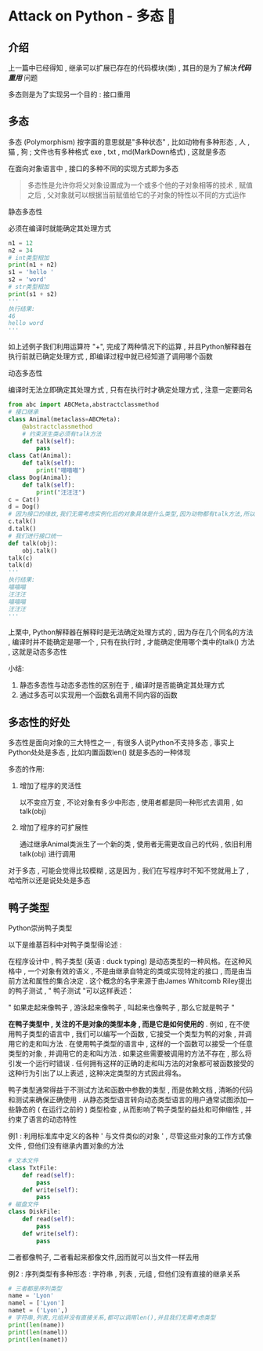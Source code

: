 # Attack on Python - 多态 🐍






<extoc></extoc>

## 介绍

上一篇中已经得知 , 继承可以扩展已存在的代码模块(类) , 其目的是为了解决***代码重用*** 问题

多态则是为了实现另一个目的 : 接口重用

## 多态 

多态 (Polymorphism) 按字面的意思就是"多种状态" , 比如动物有多种形态 , 人 , 猫 , 狗 ; 文件也有多种格式 exe , txt , md(MarkDown格式) , 这就是多态

 在面向对象语言中 , 接口的多种不同的实现方式即为多态 

> 多态性是允许你将父对象设置成为一个或多个他的子对象相等的技术 , 赋值之后 , 父对象就可以根据当前赋值给它的子对象的特性以不同的方式运作

静态多态性

必须在编译时就能确定其处理方式

```python
n1 = 12
n2 = 34
# int类型相加
print(n1 + n2)
s1 = 'hello '
s2 = 'word'
# str类型相加
print(s1 + s2)
'''
执行结果:
46
hello word
'''
```

如上述例子我们利用运算符 "+",  完成了两种情况下的运算 , 并且Python解释器在执行前就已确定处理方式 , 即编译过程中就已经知道了调用哪个函数 

动态多态性

编译时无法立即确定其处理方式 , 只有在执行时才确定处理方式 , 注意一定要同名 

```python
from abc import ABCMeta,abstractclassmethod
# 接口继承
class Animal(metaclass=ABCMeta):
    @abstractclassmethod
    # 约束派生类必须有talk方法
    def talk(self):
        pass
class Cat(Animal):
    def talk(self):
        print("喵喵喵")
class Dog(Animal):
    def talk(self):
        print("汪汪汪")
c = Cat()
d = Dog()
# 因为接口的缘故,我们无需考虑实例化后的对象具体是什么类型,因为动物都有talk方法,所以我们可以直接使用
c.talk()
d.talk()
# 我们进行接口统一
def talk(obj):
    obj.talk()
talk(c)
talk(d)
'''
执行结果:
喵喵喵
汪汪汪
喵喵喵
汪汪汪
'''
```

上栗中, Python解释器在解释时是无法确定处理方式的 , 因为存在几个同名的方法 , 编译时并不能确定是哪一个 , 只有在执行时 , 才能确定使用哪个类中的talk() 方法 , 这就是动态多态性

小结:

1. 静态多态性与动态多态性的区别在于 , 编译时是否能确定其处理方式
2. 通过多态可以实现用一个函数名调用不同内容的函数

## 多态性的好处

多态性是面向对象的三大特性之一 , 有很多人说Python不支持多态 , 事实上Python处处是多态 , 比如内置函数len() 就是多态的一种体现 

多态的作用: 

1. 增加了程序的灵活性

   以不变应万变 , 不论对象有多少中形态 , 使用者都是同一种形式去调用 , 如 talk(obj)

2. 增加了程序的可扩展性

   通过继承Animal类派生了一个新的类 , 使用者无需更改自己的代码 , 依旧利用 talk(obj) 进行调用

对于多态 , 可能会觉得比较模糊 , 这是因为 , 我们在写程序时不知不觉就用上了 , 哈哈所以还是说处处是多态

## 鸭子类型 

Python崇尚鸭子类型

以下是维基百科中对鸭子类型得论述 :

在程序设计中 , 鸭子类型 (英语 : duck typing) 是动态类型的一种风格。在这种风格中 , 一个对象有效的语义 , 不是由继承自特定的类或实现特定的接口 , 而是由当前方法和属性的集合决定 . 这个概念的名字来源于由James Whitcomb Riley提出的鸭子测试 , " 鸭子测试 "可以这样表述：

" 如果走起来像鸭子 , 游泳起来像鸭子 , 叫起来也像鸭子 , 那么它就是鸭子 "

**在鸭子类型中 , 关注的不是对象的类型本身 , 而是它是如何使用的** . 例如 , 在不使用鸭子类型的语言中 , 我们可以编写一个函数 , 它接受一个类型为鸭的对象 , 并调用它的走和叫方法 . 在使用鸭子类型的语言中 , 这样的一个函数可以接受一个任意类型的对象 , 并调用它的走和叫方法 . 如果这些需要被调用的方法不存在 , 那么将引发一个运行时错误 . 任何拥有这样的正确的走和叫方法的对象都可被函数接受的这种行为引出了以上表述 , 这种决定类型的方式因此得名。

鸭子类型通常得益于不测试方法和函数中参数的类型 , 而是依赖文档 , 清晰的代码和测试来确保正确使用 . 从静态类型语言转向动态类型语言的用户通常试图添加一些静态的 ( 在运行之前的 ) 类型检查 , 从而影响了鸭子类型的益处和可伸缩性 , 并约束了语言的动态特性

例1 : 利用标准库中定义的各种 ' 与文件类似的对象 ' , 尽管这些对象的工作方式像文件 , 但他们没有继承内置对象的方法

```python
# 文本文件
class TxtFile:
    def read(self):
        pass
    def write(self):
        pass
# 磁盘文件
class DiskFile:
    def read(self):
        pass
    def write(self):
        pass
```

二者都像鸭子, 二者看起来都像文件,因而就可以当文件一样去用

例2 : 序列类型有多种形态 : 字符串 , 列表 , 元组 , 但他们没有直接的继承关系

```python
# 三者都是序列类型
name = 'Lyon'
namel = ['Lyon']
namet = ('Lyon',)
# 字符串,列表,元组并没有直接关系,都可以调用len(),并且我们无需考虑类型
print(len(name))
print(len(namel))
print(len(namet))
```